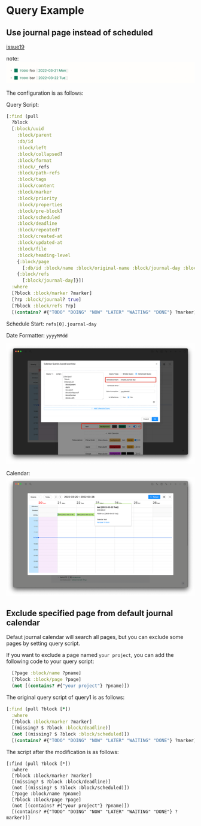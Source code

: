 # Query Example

## Use journal page instead of scheduled

[issue19](https://github.com/haydenull/logseq-plugin-agenda/issues/19)

note:
![](../../screenshots/otherQuery1.png)

The configuration is as follows:

Query Script:
```clojure
[:find (pull
  ?block
  [:block/uuid
    :block/parent
    :db/id
    :block/left
    :block/collapsed?
    :block/format
    :block/_refs
    :block/path-refs
    :block/tags
    :block/content
    :block/marker
    :block/priority
    :block/properties
    :block/pre-block?
    :block/scheduled
    :block/deadline
    :block/repeated?
    :block/created-at
    :block/updated-at
    :block/file
    :block/heading-level
    {:block/page
      [:db/id :block/name :block/original-name :block/journal-day :block/journal?]}
    {:block/refs
      [:block/journal-day]}])
  :where
  [?block :block/marker ?marker]
  [?rp :block/journal? true]
  [?block :block/refs ?rp]
  [(contains? #{"TODO" "DOING" "NOW" "LATER" "WAITING" "DONE"} ?marker)]]
```

Schedule Start:
`refs[0].journal-day`

Date Formatter:
`yyyyMMdd`

![](../../screenshots//otherQuery2.png)

Calendar:
![](../../screenshots//otherQuery3.png)

## Exclude specified page from default journal calendar

Defaut journal calendar will search all pages, but you can exclude some pages by setting query script.

If you want to exclude a page named `your project`, you can add the following code to your query script:
```clojure
  [?page :block/name ?pname]
  [?block :block/page ?page]
  (not [(contains? #{"your project"} ?pname)])
```

The original query script of query1 is as follows:
```clojure
[:find (pull ?block [*])
  :where
  [?block :block/marker ?marker]
  [(missing? $ ?block :block/deadline)]
  (not [(missing? $ ?block :block/scheduled)])
  [(contains? #{"TODO" "DOING" "NOW" "LATER" "WAITING" "DONE"} ?marker)]]
```

The script after the modification is as follows:
```clojure{6-8}
[:find (pull ?block [*])
  :where
  [?block :block/marker ?marker]
  [(missing? $ ?block :block/deadline)]
  (not [(missing? $ ?block :block/scheduled)])
  [?page :block/name ?pname]
  [?block :block/page ?page]
  (not [(contains? #{"your project"} ?pname)])
  [(contains? #{"TODO" "DOING" "NOW" "LATER" "WAITING" "DONE"} ?marker)]]
```